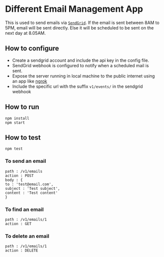 # Different Email Management App
This is used to send emails via [`SendGrid`](https://sendgrid.com/). If the email is sent between 8AM to 5PM, email will be sent directly. Else it will be scheduled to be sent on the next day at 8.05AM.

## How to configure
- Create a sendgrid account and include the api key in the config file.
- SendGrid webhook is configured to notify when a scheduled mail is sent.
- Expose the server running in local machine to the public internet using an app like [ngrok](https://ngrok.com/)
- Include the specific url with the suffix `v1/events/` in the sendgrid webhook

## How to run
```
npm install
npm start
```

## How to test
```
npm test
```

### To send an email
```
path : /v1/emails
action : POST
body : {
to : 'test@email.com',
subject : 'Test subject',
content : 'Test content'
}
```

### To find an email
```
path : /v1/emails/1
action : GET
```

### To delete an email
```
path : /v1/emails/1
action : DELETE
```